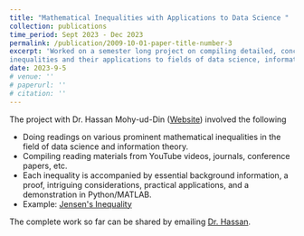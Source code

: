 ```yaml
---
title: "Mathematical Inequalities with Applications to Data Science "
collection: publications
time_period: Sept 2023 - Dec 2023
permalink: /publication/2009-10-01-paper-title-number-3
excerpt: 'Worked on a semester long project on compiling detailed, concise notes on prominent mathematical
inequalities and their applications to fields of data science, information theory etc under the supervision of Dr.Hassan Mohy-Ud-Din'
date: 2023-9-5
# venue: ''
# paperurl: ''
# citation: ''
---
```

The project with Dr. Hassan Mohy-ud-Din ([Website](https://web.lums.edu.pk/~hmd/)) involved the following

- Doing readings on various prominent mathematical inequalities in the field of data science and information theory.
- Compiling reading materials from YouTube videos, journals, conference papers, etc.
- Each inequality is accompanied by essential background information, a proof, intriguing considerations, practical applications, and a demonstration in Python/MATLAB.
- Example: [Jensen's Inequality](https://www.dropbox.com/scl/fi/uvd6wwxslyiasaspdmngl/Jensen_s_Inequality.pdf?rlkey=csoiwfh59iyagmxy9cw66bm1v&dl=0)

The complete work so far can be shared by emailing [Dr. Hassan](mailto:hassan.mohyuddin@lums.edu.pk). 
